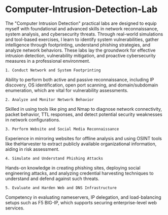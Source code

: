 # Computer-Intrusion-Detection-Lab
The "Computer Intrusion Detection" practical labs are designed to equip myself with foundational and advanced skills in network reconnaissance, system analysis, and cybersecurity threats. Through real-world simulations and tool-based exercises, I learn to identify system vulnerabilities, gather intelligence through footprinting, understand phishing strategies, and analyze network behaviors. These labs lay the groundwork for effective intrusion detection, vulnerability mitigation, and proactive cybersecurity measures in a professional environment.

` 1. Conduct Network and System Footprinting `

Ability to perform both active and passive reconnaissance, including IP discovery, OS identification, open port scanning, and domain/subdomain enumeration, which are vital for vulnerability assessments.

` 2. Analyze and Monitor Network Behavior `

Skilled in using tools like ping and Nmap to diagnose network connectivity, packet behavior, TTL responses, and detect potential security weaknesses in network configurations.

` 3. Perform Website and Social Media Reconnaissance `

Experience in mirroring websites for offline analysis and using OSINT tools like theHarvester to extract publicly available organizational information, aiding in risk assessment.

` 4. Simulate and Understand Phishing Attacks `

Hands-on knowledge in creating phishing sites, deploying social engineering attacks, and analyzing credential harvesting techniques to understand and defend against such threats.

` 5. Evaluate and Harden Web and DNS Infrastructure `

Competency in evaluating nameservers, IP delegation, and load-balancing setups such as F5 BIG-IP, which supports securing enterprise-level web services.
